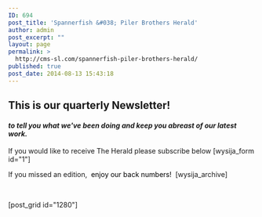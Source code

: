```yaml
---
ID: 694
post_title: 'Spannerfish &#038; Piler Brothers Herald'
author: admin
post_excerpt: ""
layout: page
permalink: >
  http://cms-sl.com/spannerfish-piler-brothers-herald/
published: true
post_date: 2014-08-13 15:43:18
---
```

<h2>This is our quarterly Newsletter!</h2>
<h4><em>to tell you what we've been doing and keep you abreast of our latest work.</em></h4>
If you would like to receive The Herald please subscribe below [wysija_form id="1"]

If you missed an edition, <span style="color: #000000;"> enjoy our back numbers! </span> [wysija_archive]

&nbsp;

[post_grid id="1280"]